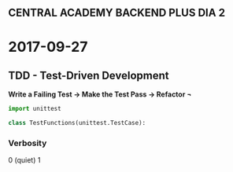
## CENTRAL ACADEMY BACKEND PLUS DIA 2 ##

# 2017-09-27
## TDD - Test-Driven Development

<strong>Write a Failing Test -> Make the Test Pass -> Refactor ¬</strong>

```python
import unittest

class TestFunctions(unittest.TestCase):

```
### Verbosity
0 (quiet)
1

